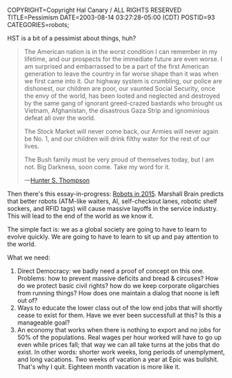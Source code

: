 COPYRIGHT=Copyright Hal Canary / ALL RIGHTS RESERVED
TITLE=Pessimism
DATE=2003-08-14 03:27:28-05:00 (CDT)
POSTID=93
CATEGORIES=robots;

HST is a bit of a pessimist about things, huh?

> The American nation is in the worst condition I can remember in my lifetime, and our prospects for the immediate future are even worse. I am surprised and embarrassed to be a part of the first American generation to leave the country in far worse shape than it was when we first came into it. Our highway system is crumbling, our police are dishonest, our children are poor, our vaunted Social Security, once the envy of the world, has been looted and neglected and destroyed by the same gang of ignorant greed-crazed bastards who brought us Vietnam, Afghanistan, the disastrous Gaza Strip and ignominious defeat all over the world.
> 
> The Stock Market will never come back, our Armies will never again be No. 1, and our children will drink filthy water for the rest of our lives.
> 
> The Bush family must be very proud of themselves today, but I am not. Big Darkness, soon come. Take my word for it.
> 
> —[Hunter S. Thompson](http://espn.go.com/page2/s/thompson/030722.html)

Then there's this essay-in-progress: [Robots in 2015](http://marshallbrain.com/robots-in-2015.htm). Marshall Brain predicts that better robots (ATM-like waiters, AI, self-checkout lanes, robotic shelf sockers, and RFID tags) will cause massive layoffs in the service industry. This will lead to the end of the world as we know it.

The simple fact is: we as a global society are going to have to learn to evolve quickly. We are going to have to learn to sit up and pay attention to the world.

What we need:

1.  Direct Democracy: we badly need a proof of concept on this one. Problems: how to prevent massive deficits and bread & circuses? How do we protect basic civil rights? how do we keep corporate oligarchies from running things? How does one maintain a dialog that noone is left out of?
2.  Ways to educate the lower class out of the low end jobs that will shortly cease to exist for them. Have we ever been successfull at this? Is this a manageable goal?
3.  An economy that works when there is nothing to export and no jobs for 50% of the populations. Real wages per hour worked will have to go up even while prices fall; that way we can all take turns at the jobs that do exist. In other words: shorter work weeks, long periods of unemplyment, and long vacations. Two weeks of vacation a year at Epic was bullshit. That's why I quit. Eighteen month vacation is more like it.
